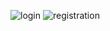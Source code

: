 ![login](https://github.com/Anju044/firstWebsite/assets/154370965/c1e7a374-fc09-4558-9538-c2413284f92b)
![registration](https://github.com/Anju044/firstWebsite/assets/154370965/fa1a46f1-66e6-46c2-8313-cbc081dc7408)
